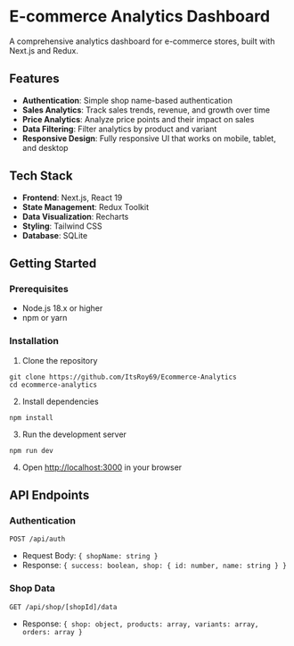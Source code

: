 # E-commerce Analytics Dashboard

A comprehensive analytics dashboard for e-commerce stores, built with Next.js and Redux.

## Features

- **Authentication**: Simple shop name-based authentication
- **Sales Analytics**: Track sales trends, revenue, and growth over time
- **Price Analytics**: Analyze price points and their impact on sales
- **Data Filtering**: Filter analytics by product and variant
- **Responsive Design**: Fully responsive UI that works on mobile, tablet, and desktop

## Tech Stack

- **Frontend**: Next.js, React 19
- **State Management**: Redux Toolkit
- **Data Visualization**: Recharts
- **Styling**: Tailwind CSS
- **Database**: SQLite

## Getting Started

### Prerequisites

- Node.js 18.x or higher
- npm or yarn

### Installation

1. Clone the repository
```
git clone https://github.com/ItsRoy69/Ecommerce-Analytics
cd ecommerce-analytics
```

2. Install dependencies
```
npm install
```

3. Run the development server
```
npm run dev
```

4. Open [http://localhost:3000](http://localhost:3000) in your browser

## API Endpoints

### Authentication

```
POST /api/auth
```
- Request Body: `{ shopName: string }`
- Response: `{ success: boolean, shop: { id: number, name: string } }`

### Shop Data

```
GET /api/shop/[shopId]/data
```
- Response: `{ shop: object, products: array, variants: array, orders: array }`
